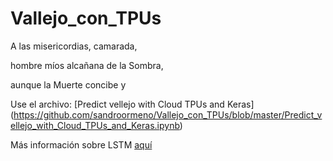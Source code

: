 # Vallejo_con_TPUs

A las misericordias, camarada,

hombre míos alcañana de la Sombra,

aunque la Muerte concibe y 

Use el archivo: [Predict vellejo with Cloud TPUs and Keras] (https://github.com/sandroormeno/Vallejo_con_TPUs/blob/master/Predict_vellejo_with_Cloud_TPUs_and_Keras.ipynb)


Más información sobre LSTM [aquí](https://www.ibm.com/developerworks/ssa/library/cc-machine-learning-deep-learning-architectures/index.html)
